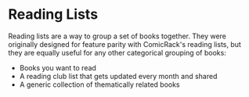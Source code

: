 # Reading Lists

Reading lists are a way to group a set of books together. They were originally designed for feature parity with ComicRack's reading lists, but they are equally useful for any other categorical grouping of books:

- Books you want to read
- A reading club list that gets updated every month and shared
- A generic collection of thematically related books
